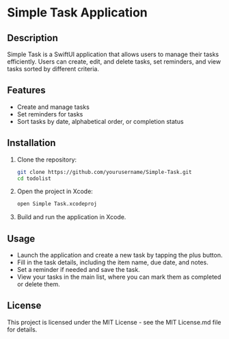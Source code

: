 # Simple Task Application

## Description
Simple Task is a SwiftUI application that allows users to manage their tasks efficiently. Users can create, edit, and delete tasks, set reminders, and view tasks sorted by different criteria.

## Features
- Create and manage tasks
- Set reminders for tasks
- Sort tasks by date, alphabetical order, or completion status

## Installation
1. Clone the repository:
   ```bash
   git clone https://github.com/yourusername/Simple-Task.git
   cd todolist
   ```
2. Open the project in Xcode:
   ```bash
   open Simple Task.xcodeproj
   ```
3. Build and run the application in Xcode.

## Usage
- Launch the application and create a new task by tapping the plus button.
- Fill in the task details, including the item name, due date, and notes.
- Set a reminder if needed and save the task.
- View your tasks in the main list, where you can mark them as completed or delete them.

## License
This project is licensed under the MIT License - see the MIT License.md file for details.
